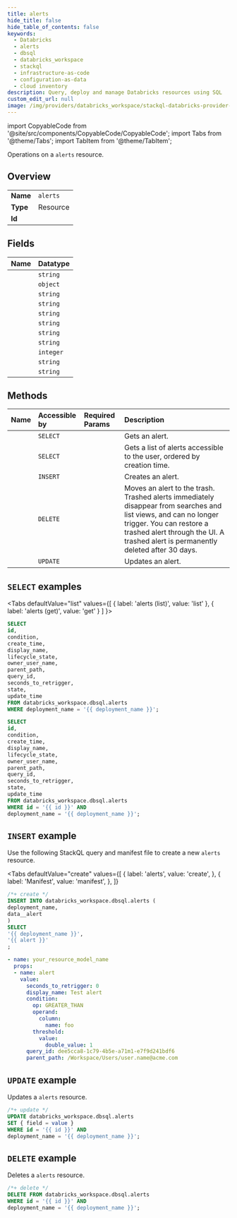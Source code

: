 ```yaml
---
title: alerts
hide_title: false
hide_table_of_contents: false
keywords:
  - Databricks
  - alerts
  - dbsql
  - databricks_workspace
  - stackql
  - infrastructure-as-code
  - configuration-as-data
  - cloud inventory
description: Query, deploy and manage Databricks resources using SQL
custom_edit_url: null
image: /img/providers/databricks_workspace/stackql-databricks-provider-featured-image.png
---
```


import CopyableCode from '@site/src/components/CopyableCode/CopyableCode';
import Tabs from '@theme/Tabs';
import TabItem from '@theme/TabItem';

Operations on a <code>alerts</code> resource.  

## Overview
<table><tbody>
<tr><td><b>Name</b></td><td><code>alerts</code></td></tr>
<tr><td><b>Type</b></td><td>Resource</td></tr>
<tr><td><b>Id</b></td><td><CopyableCode code="databricks_workspace.dbsql.alerts" /></td></tr>
</tbody></table>

## Fields
| Name | Datatype |
|:-----|:---------|
| <CopyableCode code="id" /> | `string` |
| <CopyableCode code="condition" /> | `object` |
| <CopyableCode code="create_time" /> | `string` |
| <CopyableCode code="display_name" /> | `string` |
| <CopyableCode code="lifecycle_state" /> | `string` |
| <CopyableCode code="owner_user_name" /> | `string` |
| <CopyableCode code="parent_path" /> | `string` |
| <CopyableCode code="query_id" /> | `string` |
| <CopyableCode code="seconds_to_retrigger" /> | `integer` |
| <CopyableCode code="state" /> | `string` |
| <CopyableCode code="update_time" /> | `string` |

## Methods
| Name | Accessible by | Required Params | Description |
|:-----|:--------------|:----------------|:------------|
| <CopyableCode code="get" /> | `SELECT` | <CopyableCode code="id, deployment_name" /> | Gets an alert. |
| <CopyableCode code="list" /> | `SELECT` | <CopyableCode code="deployment_name" /> | Gets a list of alerts accessible to the user, ordered by creation time. |
| <CopyableCode code="create" /> | `INSERT` | <CopyableCode code="deployment_name" /> | Creates an alert. |
| <CopyableCode code="delete" /> | `DELETE` | <CopyableCode code="id, deployment_name" /> | Moves an alert to the trash. Trashed alerts immediately disappear from searches and list views, and can no longer trigger. You can restore a trashed alert through the UI. A trashed alert is permanently deleted after 30 days. |
| <CopyableCode code="update" /> | `UPDATE` | <CopyableCode code="id, deployment_name" /> | Updates an alert. |

## `SELECT` examples

<Tabs
    defaultValue="list"
    values={[
        { label: 'alerts (list)', value: 'list' },
        { label: 'alerts (get)', value: 'get' }
    ]
}>
<TabItem value="list">

```sql
SELECT
id,
condition,
create_time,
display_name,
lifecycle_state,
owner_user_name,
parent_path,
query_id,
seconds_to_retrigger,
state,
update_time
FROM databricks_workspace.dbsql.alerts
WHERE deployment_name = '{{ deployment_name }}';
```

</TabItem>
<TabItem value="get">

```sql
SELECT
id,
condition,
create_time,
display_name,
lifecycle_state,
owner_user_name,
parent_path,
query_id,
seconds_to_retrigger,
state,
update_time
FROM databricks_workspace.dbsql.alerts
WHERE id = '{{ id }}' AND
deployment_name = '{{ deployment_name }}';
```

</TabItem>
</Tabs>

## `INSERT` example

Use the following StackQL query and manifest file to create a new <code>alerts</code> resource.

<Tabs
    defaultValue="create"
    values={[
        { label: 'alerts', value: 'create', },
        { label: 'Manifest', value: 'manifest', },
    ]}
>
<TabItem value="create">

```sql
/*+ create */
INSERT INTO databricks_workspace.dbsql.alerts (
deployment_name,
data__alert
)
SELECT 
'{{ deployment_name }}',
'{{ alert }}'
;
```

</TabItem>
<TabItem value="manifest">

```yaml
- name: your_resource_model_name
  props:
  - name: alert
    value:
      seconds_to_retrigger: 0
      display_name: Test alert
      condition:
        op: GREATER_THAN
        operand:
          column:
            name: foo
        threshold:
          value:
            double_value: 1
      query_id: dee5cca8-1c79-4b5e-a71m1-e7f9d241bdf6
      parent_path: /Workspace/Users/user.name@acme.com

```

</TabItem>
</Tabs>

## `UPDATE` example

Updates a <code>alerts</code> resource.

```sql
/*+ update */
UPDATE databricks_workspace.dbsql.alerts
SET { field = value }
WHERE id = '{{ id }}' AND
deployment_name = '{{ deployment_name }}';
```

## `DELETE` example

Deletes a <code>alerts</code> resource.

```sql
/*+ delete */
DELETE FROM databricks_workspace.dbsql.alerts
WHERE id = '{{ id }}' AND
deployment_name = '{{ deployment_name }}';
```
